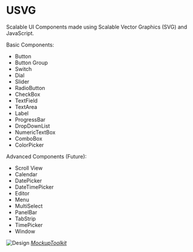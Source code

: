 USVG
====


Scalable UI Components made using Scalable Vector Graphics (SVG) and JavaScript. 


Basic Components:
<ul>
	<li>Button</li>
	<li>Button Group</li>
	<li>Switch</li>
	<li>Dial</li>
	<li>Slider</li>
	<li>RadioButton</li>
	<li>CheckBox</li>
	<li>TextField</li>
	<li>TextArea</li>
	<li>Label</li>
	<li>ProgressBar</li>
	<li>DropDownList</li>
 	<li>NumericTextBox</li>
	<li>ComboBox</li>
	<li>ColorPicker</li>
</ul>

Advanced Components (Future):
<ul>
	<li>Scroll View</li>
    	<li>Calendar</li>
  	<li>DatePicker</li>
	<li>DateTimePicker</li>
   	<li>Editor</li>
    	<li>Menu</li>
    	<li>MultiSelect</li>
	<li>PanelBar</li>
    	<li>TabStrip</li>
    	<li>TimePicker</li>
    	<li>Window</li>
</ul>

![Design](https://raw.github.com/neonnds/USVG/master/web_ui_preview.png)
<a href="https://github.com/ajashton/Inkscape-Mockup-Toolkit"><i>MockupToolkit</i></a>
